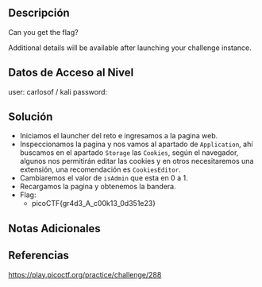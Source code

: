 ## Descripción 
Can you get the flag?

Additional details will be available after launching your challenge instance.

## Datos de Acceso al Nivel
user: carlosof / kali
password:

## Solución
- Iniciamos el launcher del reto e ingresamos a la pagina web.
- Inspeccionamos la pagina y nos vamos al apartado de `Application`, ahí buscamos en el apartado `Storage` las `Cookies`, según el navegador, algunos nos permitirán editar las cookies y en otros necesitaremos una extensión, una recomendación es `CookiesEditor`.
- Cambiaremos el valor de `isAdmin` que esta en 0 a 1.
- Recargamos la pagina y obtenemos la bandera.
- Flag:
	- picoCTF{gr4d3_A_c00k13_0d351e23}
## Notas Adicionales

## Referencias 
https://play.picoctf.org/practice/challenge/288
